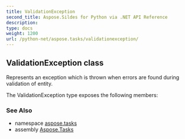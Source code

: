 ```yaml
---
title: ValidationException
second_title: Aspose.Sildes for Python via .NET API Reference
description: 
type: docs
weight: 1200
url: /python-net/aspose.tasks/validationexception/
---
```


## ValidationException class

Represents an exception which is thrown when errors are found during validation of entity.

The ValidationException type exposes the following members:

### See Also

* namespace [aspose.tasks](/tasks/python-net/aspose.tasks/)
* assembly [Aspose.Tasks](/tasks/python-net/)

